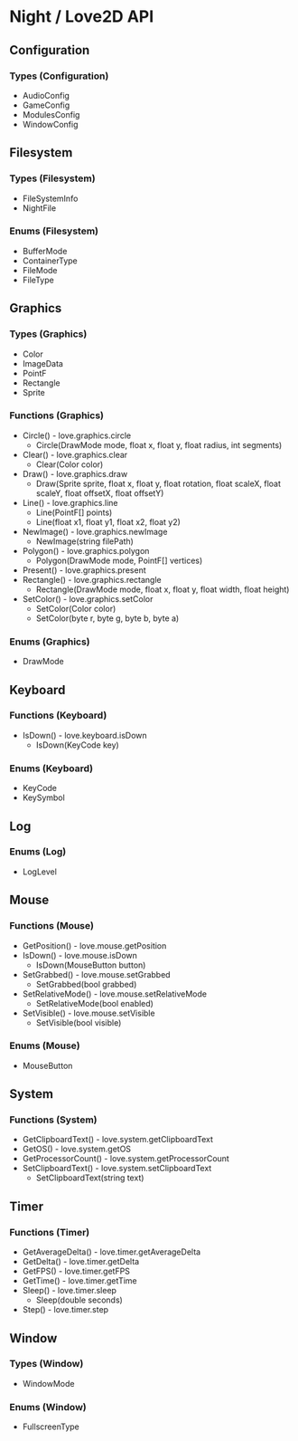 # Night / Love2D API

## Configuration

### Types (Configuration)

- AudioConfig
- GameConfig
- ModulesConfig
- WindowConfig

## Filesystem

### Types (Filesystem)

- FileSystemInfo
- NightFile

### Enums (Filesystem)

- BufferMode
- ContainerType
- FileMode
- FileType

## Graphics

### Types (Graphics)

- Color
- ImageData
- PointF
- Rectangle
- Sprite

### Functions (Graphics)

- Circle() - love.graphics.circle
  - Circle(DrawMode mode, float x, float y, float radius, int segments)
- Clear() - love.graphics.clear
  - Clear(Color color)
- Draw() - love.graphics.draw
  - Draw(Sprite sprite, float x, float y, float rotation, float scaleX, float scaleY, float offsetX, float offsetY)
- Line() - love.graphics.line
  - Line(PointF[] points)
  - Line(float x1, float y1, float x2, float y2)
- NewImage() - love.graphics.newImage
  - NewImage(string filePath)
- Polygon() - love.graphics.polygon
  - Polygon(DrawMode mode, PointF[] vertices)
- Present() - love.graphics.present
- Rectangle() - love.graphics.rectangle
  - Rectangle(DrawMode mode, float x, float y, float width, float height)
- SetColor() - love.graphics.setColor
  - SetColor(Color color)
  - SetColor(byte r, byte g, byte b, byte a)

### Enums (Graphics)

- DrawMode

## Keyboard

### Functions (Keyboard)

- IsDown() - love.keyboard.isDown
  - IsDown(KeyCode key)

### Enums (Keyboard)

- KeyCode
- KeySymbol

## Log

### Enums (Log)

- LogLevel

## Mouse

### Functions (Mouse)

- GetPosition() - love.mouse.getPosition
- IsDown() - love.mouse.isDown
  - IsDown(MouseButton button)
- SetGrabbed() - love.mouse.setGrabbed
  - SetGrabbed(bool grabbed)
- SetRelativeMode() - love.mouse.setRelativeMode
  - SetRelativeMode(bool enabled)
- SetVisible() - love.mouse.setVisible
  - SetVisible(bool visible)

### Enums (Mouse)

- MouseButton

## System

### Functions (System)

- GetClipboardText() - love.system.getClipboardText
- GetOS() - love.system.getOS
- GetProcessorCount() - love.system.getProcessorCount
- SetClipboardText() - love.system.setClipboardText
  - SetClipboardText(string text)

## Timer

### Functions (Timer)

- GetAverageDelta() - love.timer.getAverageDelta
- GetDelta() - love.timer.getDelta
- GetFPS() - love.timer.getFPS
- GetTime() - love.timer.getTime
- Sleep() - love.timer.sleep
  - Sleep(double seconds)
- Step() - love.timer.step

## Window

### Types (Window)

- WindowMode

### Enums (Window)

- FullscreenType
